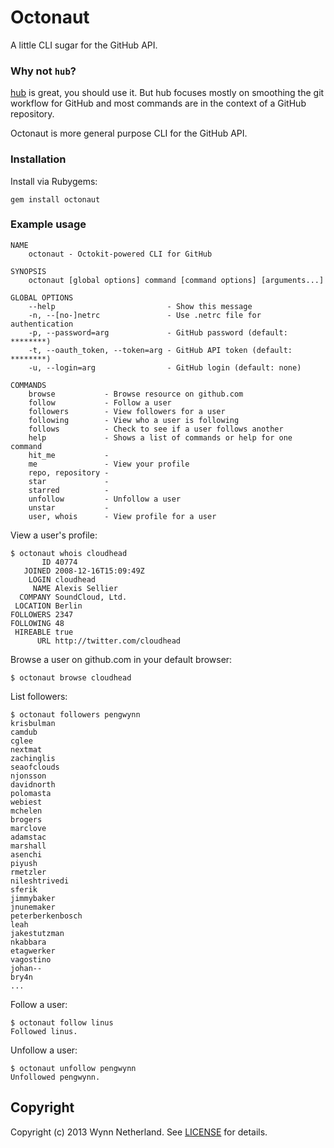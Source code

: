 # Octonaut

A little CLI sugar for the GitHub API.

### Why not `hub`?

[hub][] is great, you should use it. But hub focuses mostly on smoothing the
git workflow for GitHub and most commands are in the context of a GitHub
repository.

Octonaut is more general purpose CLI for the GitHub API.

### Installation

Install via Rubygems:

```
gem install octonaut
```

### Example usage
```
NAME
    octonaut - Octokit-powered CLI for GitHub

SYNOPSIS
    octonaut [global options] command [command options] [arguments...]

GLOBAL OPTIONS
    --help                         - Show this message
    -n, --[no-]netrc               - Use .netrc file for authentication
    -p, --password=arg             - GitHub password (default: ********)
    -t, --oauth_token, --token=arg - GitHub API token (default: ********)
    -u, --login=arg                - GitHub login (default: none)

COMMANDS
    browse           - Browse resource on github.com
    follow           - Follow a user
    followers        - View followers for a user
    following        - View who a user is following
    follows          - Check to see if a user follows another
    help             - Shows a list of commands or help for one command
    hit_me           -
    me               - View your profile
    repo, repository -
    star             -
    starred          -
    unfollow         - Unfollow a user
    unstar           -
    user, whois      - View profile for a user
```

View a user's profile:

```
$ octonaut whois cloudhead
       ID 40774
   JOINED 2008-12-16T15:09:49Z
    LOGIN cloudhead
     NAME Alexis Sellier
  COMPANY SoundCloud, Ltd.
 LOCATION Berlin
FOLLOWERS 2347
FOLLOWING 48
 HIREABLE true
      URL http://twitter.com/cloudhead
```

Browse a user on github.com in your default browser:

```
$ octonaut browse cloudhead
```

List followers:
```
$ octonaut followers pengwynn
krisbulman
camdub
cglee
nextmat
zachinglis
seaofclouds
njonsson
davidnorth
polomasta
webiest
mchelen
brogers
marclove
adamstac
marshall
asenchi
piyush
rmetzler
nileshtrivedi
sferik
jimmybaker
jnunemaker
peterberkenbosch
leah
jakestutzman
nkabbara
etagwerker
vagostino
johan--
bry4n
...
```

Follow a user:
```
$ octonaut follow linus
Followed linus.
```

Unfollow a user:
```
$ octonaut unfollow pengwynn
Unfollowed pengwynn.
```

## Copyright

Copyright (c) 2013 Wynn Netherland. See [LICENSE][] for details.

[hub]: https://github.com/defunkt/hub
[LICENSE]: https://github.com/pengwynn/octonaut/blob/master/LICENSE.md
